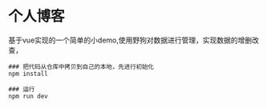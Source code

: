 # 个人博客

基于vue实现的一个简单的小demo,使用野狗对数据进行管理，实现数据的增删改查，

``` 
### 把代码从仓库中拷贝到自己的本地，先进行初始化
npm install

### 运行
npm run dev
```